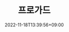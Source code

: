 ---
title: "프로가드"
date: 2022-11-18T13:39:56+09:00
draft: true
categories:
- Android
tags:
- Android
---